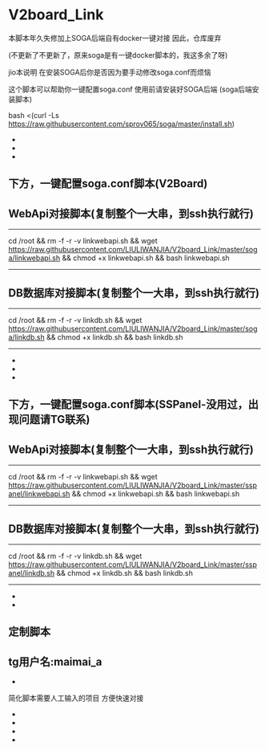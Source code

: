 # V2board_Link

本脚本年久失修加上SOGA后端自有docker一键对接
因此，仓库废弃

(不更新了不更新了，原来soga是有一键docker脚本的，我这多余了呀)

jio本说明
在安装SOGA后你是否因为要手动修改soga.conf而烦恼

这个脚本可以帮助你一键配置soga.conf
使用前请安装好SOGA后端
(soga后端安装脚本)

bash <(curl -Ls https://raw.githubusercontent.com/sprov065/soga/master/install.sh)

-
-
-

下方，一键配置soga.conf脚本(V2Board)
-
WebApi对接脚本(复制整个一大串，到ssh执行就行)
-
__________________________________________________________________________________________

cd /root && rm -f -r -v linkwebapi.sh && wget https://raw.githubusercontent.com/LIULIWANJIA/V2board_Link/master/soga/linkwebapi.sh && chmod +x linkwebapi.sh && bash linkwebapi.sh

__________________________________________________________________________________________




DB数据库对接脚本(复制整个一大串，到ssh执行就行)
-
__________________________________________________________________________________________

cd /root && rm -f -r -v linkdb.sh && wget https://raw.githubusercontent.com/LIULIWANJIA/V2board_Link/master/soga/linkdb.sh && chmod +x linkdb.sh && bash linkdb.sh

__________________________________________________________________________________________
-
-
-
下方，一键配置soga.conf脚本(SSPanel-没用过，出现问题请TG联系)
-
WebApi对接脚本(复制整个一大串，到ssh执行就行)
-
__________________________________________________________________________________________

cd /root && rm -f -r -v linkwebapi.sh && wget https://raw.githubusercontent.com/LIULIWANJIA/V2board_Link/master/sspanel/linkwebapi.sh && chmod +x linkwebapi.sh && bash linkwebapi.sh

__________________________________________________________________________________________




DB数据库对接脚本(复制整个一大串，到ssh执行就行)
-
__________________________________________________________________________________________

cd /root && rm -f -r -v linkdb.sh && wget https://raw.githubusercontent.com/LIULIWANJIA/V2board_Link/master/sspanel/linkdb.sh && chmod +x linkdb.sh && bash linkdb.sh

__________________________________________________________________________________________
-
-
定制脚本
-
tg用户名:maimai_a
-
-
简化脚本需要人工输入的项目
方便快速对接

-
-
-
-

